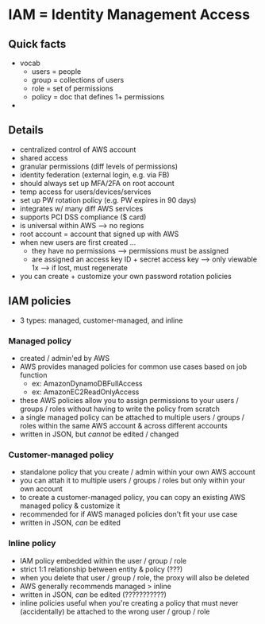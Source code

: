 # IAM = Identity Management Access

## Quick facts
- vocab
  - users = people
  - group = collections of users
  - role = set of permissions
  - policy = doc that defines 1+ permissions
- 

## Details
- centralized control of AWS account
- shared access
- granular permissions (diff levels of permissions)
- identity federation (external login, e.g. via FB)
- should always set up MFA/2FA on root account
- temp access for users/devices/services
- set up PW rotation policy (e.g. PW expires in 90 days)
- integrates w/ many diff AWS services
- supports PCI DSS compliance ($ card)
- is universal within AWS --> no regions
- root account = account that signed up with AWS
- when new users are first created ...
  - they have no permissions --> permissions must be assigned
  - are assigned an access key ID + secret access key --> only viewable 1x --> if lost, must regenerate
- you can create + customize your own password rotation policies

## IAM policies
- 3 types: managed, customer-managed, and inline

### Managed policy
- created / admin'ed by AWS
- AWS provides managed policies for common use cases based on job function
  * ex: AmazonDynamoDBFullAccess
  * ex: AmazonEC2ReadOnlyAccess
- these AWS policies allow you to assign permissions to your users / groups / roles without having to write the policy from scratch
- a single managed policy can be attached to multiple users / groups / roles within the same AWS account & across different accounts
- written in JSON, but _cannot_ be edited / changed

### Customer-managed policy
- standalone policy that you create / admin within your own AWS account
- you can attah it to multiple users / groups / roles but only within your own account
- to create a customer-managed policy, you can copy an existing AWS managed policy & customize it
- recommended for if AWS managed policies don't fit your use case
- written in JSON, _can_ be edited

### Inline policy
- IAM policy embedded within the user / group / role
- strict 1:1 relationship between entity & policy (???)
- when you delete that user / group / role, the proxy will also be deleted
- AWS generally recommends managed > inline
- written in JSON, _can_ be edited (???????????)
- inline policies useful when you're creating a policy that must never (accidentally) be attached to the wrong user / group / role
